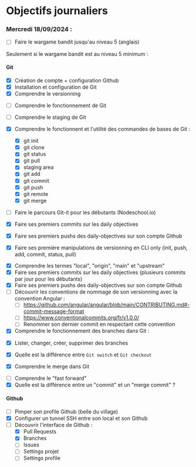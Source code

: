 # Objectifs journaliers

### Mercredi 18/09/2024 :

- [ ] Faire le wargame bandit jusqu'au niveau 5 (anglais)

Seulement si le wargame bandit est au niveau 5 minimum :

#### Git

- [x] Création de compte + configuration Github
- [x] Installation et configuration de Git
- [x] Comprendre le versionning
<!-- le versionning permet de sauvgarder au fur et à mesure son projet 
tout en gardant une trace des anciennes sauvegardes en cas de besoin -->
- [ ] Comprendre le fonctionnement de Git
<!-- git utilise le versionning -->
  - [ ] Comprendre le staging de Git
  - [x] Comprendre le fonctionnent et l'utilité des commandes de bases de Git :
    - [x] git init
    <!-- permet d'initialiser un dépôt git -->
    - [x] git clone
    <!-- permet de cloner/duppliquer un projet sur le local -->
    - [x] git status
    <!-- permet de savoir quelles modifications sont en cours -->
    - [x] git pull
    <!-- permet de récupérer les modifications apportées au fichier -->
    - [x] staging area
    <!-- zone intermédiaire pour préparer les modifications avant de les enregistrer -->
    - [x] git add
    <!-- permet d'ajouter les modifications du fichier dans le staging area  -->
    - [x] git commit
    <!-- permet d'enregistrer les modifications ajoutées au staging area après un git add -->
    - [x] git push
    <!-- permet d'envoyer les modifications au fichier -->
    - [x] git remote
    <!-- permet de gérer les connexions entre le dépôt local et les dépôt distants -->
    - [x] git merge
    <!-- permet de combiner les modifications de branches dans le dépôt local -->

- [ ] Faire le parcours Git-it pour les débutants (Nodeschool.io)
- [x] Faire ses premiers commits sur les daily objectives
- [x] Faire ses premiers pushs des daily-objectives sur son compte Github
- [x] Faire ses première manipulations de versionning en CLI only (init, push, add, commit, status, pull)

* [x] Comprendre les termes "local", "origin", "main" et "upstream"
  <!-- local signifit ma machine -->
  <!-- origin est le nom utilisé pour faire référence au dépôt distant principal associé à mon dépot local -->
  <!-- main est la branche principale d'un dépot -->
  <!-- pour le cas du fork, upstream est le dépot d'origine qui a été forké -->
* [x] Faire ses premiers commits sur les daily objectives (plusieurs commits par jour pour les débutants)
* [x] Faire ses premiers pushs des daily-objectives sur son compte Github
* [ ] Découvrir les conventions de nommage de son versionning avec la convention Angular :
  - [ ] https://github.com/angular/angular/blob/main/CONTRIBUTING.md#-commit-message-format
  - [ ] https://www.conventionalcommits.org/fr/v1.0.0/
  - [ ] Renommer son dernier commit en respectant cette convention
* [x] Comprendre le fonctionnement des branches dans Git :
<!-- les branches ne sont pas créees pour une personne mais plutôt pour une fonctionnalité -->
  - [x] Lister, changer, créer, supprimer des branches
  <!-- lister les branches local : git branch -->
  <!-- changer de branche : git switch nom-de-la-branche -->
  <!-- créer une branche : git branch nom-de-la-branche -->
  <!-- supprimer une branche : 
    - si la branche a été fusionnée et donc sans perdre les modifications : git branch -d nom-de-la-branche
    - si la branche n'a pas été fusionnée et donc sans garder les modifications : git branch -D nom-de-la-branche  -->
  - [x] Quelle est la différence entre `Git switch` et `Git checkout`
  <!-- git switch permet de changer de branche -->
  <!-- git checkout permet de créer et changer de branche  -->
  <!-- switch sera préféré car son action et simple et clair alors que checkout est plus confut car plusieurs usages  -->
* [x] Comprendre le merge dans Git
<!-- le merge est le fait de fusionner -->
  - [ ] Comprendre le "fast forward"
  - [x] Quelle est la différence entre un "commit" et un "merge commit" ?
  <!-- un commit est un enregistrement instantané du projet -->
  <!-- un merge commit enregistre l'intégration des modifications de branches lorsque celles-ci fusionnent et ( créer un nouveau commit ) ( merge ) -->

#### Github

- [ ] Pimper son profile Github (belle du village)
- [x] Configurer un tunnel SSH entre son local et son Github
- [ ] Découvrir l'interface de Github :
  - [x] Pull Requests
  <!-- c'est une demande pour que des modifications effectuées sur une branche soient intégrées dans une autre, à savoir que les commit d'une branche restent en mémoire et même après la fusion -->
  - [x] Branches
  <!-- le système de branches permet de travailler sur un même projet mais séparemment -->
  - [ ] Issues
  - [ ] Settings projet
  - [ ] Settings profile

  <!-- git est rapide car il enregistre que les modifications apportées au projet au lieu de recréer complétement le fichier -->
